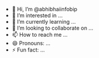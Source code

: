 - 👋 Hi, I’m @abhibhaiinfobip
- 👀 I’m interested in ...
- 🌱 I’m currently learning ...
- 💞️ I’m looking to collaborate on ...
- 📫 How to reach me ...
- 😄 Pronouns: ...
- ⚡ Fun fact: ...

<!---
abhibhaiinfobip/abhibhaiinfobip is a ✨ special ✨ repository because its `README.md` (this file) appears on your GitHub profile.
You can click the Preview link to take a look at your changes.
--->

